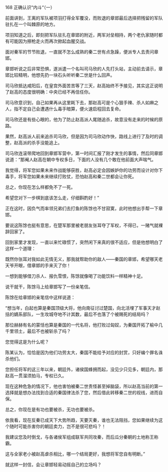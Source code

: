168 正确认识“内斗“（一）



前面讲到，王离的军队被项羽打得全军覆没，而败退的章邯最后选择把残留的军队驻扎在一个叫棘原的地方。

项羽知道之后，即刻把军队驻扎在章邯的附近，两军对垒相持，两个老仇家随时都有可能因为擦枪走火而再次掀起血腥交战。

面对秦军的节节败退，一直就不怎么成熟的秦二世有点急躁，便派专人去责问章邯。

章邯听说之后非常恐惧，遂派遣一个名叫司马欣的人先打头站，主动前去请示，章邯比较精明，他想先扔一块石头听听秦二世是什么回声。



司马欣抵达咸阳后，在皇宫外面苦苦等了三天，赵高始终不予接见，其实这正说明了赵高的态度很明确：中央已经不再信任你。

司马欣意识到，自己如果再从这里耗下去，那赵高可是个心狠手辣、杀人如麻之人，指不定自己会遭遇什么毒手暗算，便火速启程回去复命。

司马欣还是有些心眼的，他为了防止赵高派人尾随追杀，故意没有走来的时候的原路。



果然，赵高派人前来追杀司马欣，但是因为司马欣动作快，路线上进行了及时的调整，赵高派的杀手没能追上。

司马欣连滚带爬地回到章邯军营中，第一时间汇报了刚才发生的事情，然后同章邯说道：“那阉人赵高在朝中专权多日，下面的人没有几个敢在他前面大声喘气。

我觉得，将军您如果未来作战能够获胜，赵高必定会因嫉妒你的功劳而设计对你下毒手，将军您如果未来继续打败仗，恐怕赵高和秦二世都会让你死。

总之，你现在怎么样都免不了一死。

希望您对下一步棋到底该怎么走，仔细斟酌好！”



正在这时，因负气而率领兄弟们去打鱼的陈馀也不甘寂寞，此时他想出手帮一下章邯。

要说这陈馀也挺有意思，在楚军那里被老朋友张耳夺了军权，不得已，一赌气就裸辞回家了。

回到家里才发现，一直以来忙碌惯了，突然闲下来真的很不适应，但是他想明白了这样一个道理：

既然你张耳对我如此无情无义，那我就帮助你的敌人——秦国的章邯，希望哪天老天爷开眼，借章邯的手来灭了你！



一想到能够借刀杀人、报仇雪恨，陈馀就像喝了功能饮料一样精神十足。

说干就干，陈馀马上给章邯写了一份亲笔信。

陈馀在给章邯的亲笔信中这样说道：

“想当年，白起也算是秦国顶级大将，他向南征讨过楚国，向北活埋了军事天才赵括的嫡系部队，一生攻城夺地不计其数，最后不也落了个被赐死的结局吗？

那位赫赫有名的蒙恬也算是秦国的一代名将，他打败过匈奴，为秦国开拓了榆中几千里领土，最后不也被斩杀了吗？

您觉得这是为什么呢？

陈某认为，恰恰是因为他们功劳太大，秦国不能给予对应的封赏，只好编个罪名诛杀他们。

您担任将军的这三年以来，朝廷外，诸侯国蜂拥而起，没见少只见多，朝廷内，那赵高一贯溜须拍马，专权已久。

现在这种危急的情况下，他也害怕被秦二世责怪甚至掉脑袋，所以赵高当前的第一选择就是想办法找到合适的秦国律法杀了您，然后借此转移秦二世的视线，进而自保。

总之，你现在是有功也要被杀，无功也要被杀。

依我看，现在反秦已成天下大势所趋，天要灭秦，谁也无法阻挡，您如果继续为这个随时可能杀害你的朝廷卖力，岂不是很可悲吗？！

我建议您及时倒戈，与各诸侯军组成联军共同攻秦，而后瓜分秦朝的土地称王称霸。

这与全家老小被赵高虐杀相比，哪一个结局更好，我想将军您自有明断。”



就这样一封信，会让章邯轻易动摇自己的立场吗？

